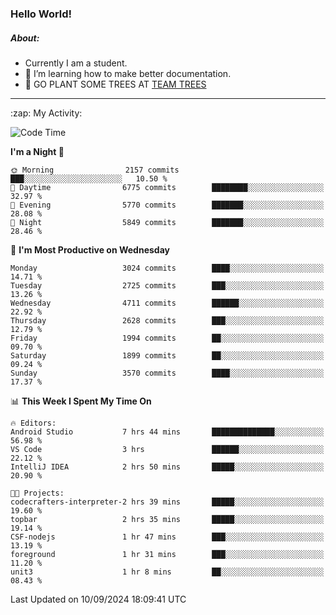 ### Hello World!

##### About:
- Currently I am a student.
- 🌱 I’m learning how to make better documentation.
- 🌱 GO PLANT SOME TREES AT [TEAM TREES](https://teamtrees.org/)

---
  <summary>:zap: My Activity:</summary>
  
<!--START_SECTION:waka-->
![Code Time](http://img.shields.io/badge/Code%20Time-1%2C450%20hrs%2011%20mins-blue)

**I'm a Night 🦉** 

```text
🌞 Morning                2157 commits        ███░░░░░░░░░░░░░░░░░░░░░░   10.50 % 
🌆 Daytime                6775 commits        ████████░░░░░░░░░░░░░░░░░   32.97 % 
🌃 Evening                5770 commits        ███████░░░░░░░░░░░░░░░░░░   28.08 % 
🌙 Night                  5849 commits        ███████░░░░░░░░░░░░░░░░░░   28.46 % 
```
📅 **I'm Most Productive on Wednesday** 

```text
Monday                   3024 commits        ████░░░░░░░░░░░░░░░░░░░░░   14.71 % 
Tuesday                  2725 commits        ███░░░░░░░░░░░░░░░░░░░░░░   13.26 % 
Wednesday                4711 commits        ██████░░░░░░░░░░░░░░░░░░░   22.92 % 
Thursday                 2628 commits        ███░░░░░░░░░░░░░░░░░░░░░░   12.79 % 
Friday                   1994 commits        ██░░░░░░░░░░░░░░░░░░░░░░░   09.70 % 
Saturday                 1899 commits        ██░░░░░░░░░░░░░░░░░░░░░░░   09.24 % 
Sunday                   3570 commits        ████░░░░░░░░░░░░░░░░░░░░░   17.37 % 
```


📊 **This Week I Spent My Time On** 

```text
🔥 Editors: 
Android Studio           7 hrs 44 mins       ██████████████░░░░░░░░░░░   56.98 % 
VS Code                  3 hrs               ██████░░░░░░░░░░░░░░░░░░░   22.12 % 
IntelliJ IDEA            2 hrs 50 mins       █████░░░░░░░░░░░░░░░░░░░░   20.90 % 

🐱‍💻 Projects: 
codecrafters-interpreter-2 hrs 39 mins       █████░░░░░░░░░░░░░░░░░░░░   19.60 % 
topbar                   2 hrs 35 mins       █████░░░░░░░░░░░░░░░░░░░░   19.14 % 
CSF-nodejs               1 hr 47 mins        ███░░░░░░░░░░░░░░░░░░░░░░   13.19 % 
foreground               1 hr 31 mins        ███░░░░░░░░░░░░░░░░░░░░░░   11.20 % 
unit3                    1 hr 8 mins         ██░░░░░░░░░░░░░░░░░░░░░░░   08.43 % 
```


 Last Updated on 10/09/2024 18:09:41 UTC
<!--END_SECTION:waka-->
